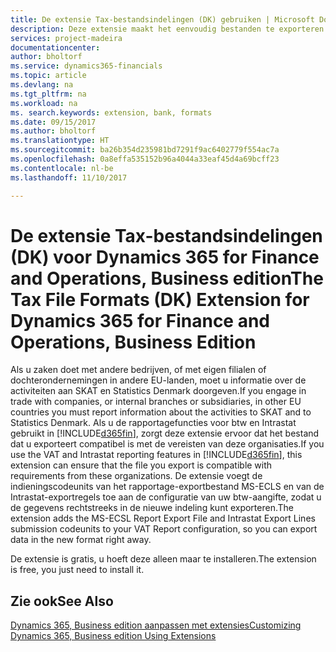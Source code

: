 ```yaml
---
title: De extensie Tax-bestandsindelingen (DK) gebruiken | Microsoft Docs
description: Deze extensie maakt het eenvoudig bestanden te exporteren die vooraf zijn ingedeeld om te voldoen aan de vereisten van de bank betreffende elektronische verzendingen.
services: project-madeira
documentationcenter: 
author: bholtorf
ms.service: dynamics365-financials
ms.topic: article
ms.devlang: na
ms.tgt_pltfrm: na
ms.workload: na
ms. search.keywords: extension, bank, formats
ms.date: 09/15/2017
ms.author: bholtorf
ms.translationtype: HT
ms.sourcegitcommit: ba26b354d235981bd7291f9ac6402779f554ac7a
ms.openlocfilehash: 0a8effa535152b96a4044a33eaf45d4a69bcff23
ms.contentlocale: nl-be
ms.lasthandoff: 11/10/2017

---
```


# <a name="the-tax-file-formats-dk-extension-for-dynamics-365-for-finance-and-operations-business-edition"></a><span data-ttu-id="c6f10-103">De extensie Tax-bestandsindelingen (DK) voor Dynamics 365 for Finance and Operations, Business edition</span><span class="sxs-lookup"><span data-stu-id="c6f10-103">The Tax File Formats (DK) Extension for Dynamics 365 for Finance and Operations, Business Edition</span></span>
<span data-ttu-id="c6f10-104">Als u zaken doet met andere bedrijven, of met eigen filialen of dochterondernemingen in andere EU-landen, moet u informatie over de activiteiten aan SKAT en Statistics Denmark doorgeven.</span><span class="sxs-lookup"><span data-stu-id="c6f10-104">If you engage in trade with companies, or internal branches or subsidiaries, in other EU countries you must report information about the activities to SKAT and to Statistics Denmark.</span></span> <span data-ttu-id="c6f10-105">Als u de rapportagefuncties voor btw en Intrastat gebruikt in [!INCLUDE[d365fin](includes/d365fin_md.md)], zorgt deze extensie ervoor dat het bestand dat u exporteert compatibel is met de vereisten van deze organisaties.</span><span class="sxs-lookup"><span data-stu-id="c6f10-105">If you use the VAT and Intrastat reporting features in [!INCLUDE[d365fin](includes/d365fin_md.md)], this extension can ensure that the file you export is compatible with requirements from these organizations.</span></span> <span data-ttu-id="c6f10-106">De extensie voegt de indieningscodeunits van het rapportage-exportbestand MS-ECLS en van de Intrastat-exportregels toe aan de configuratie van uw btw-aangifte, zodat u de gegevens rechtstreeks in de nieuwe indeling kunt exporteren.</span><span class="sxs-lookup"><span data-stu-id="c6f10-106">The extension adds the MS-ECSL Report Export File and Intrastat Export Lines submission codeunits to your VAT Report configuration, so you can export data in the new format right away.</span></span>

<span data-ttu-id="c6f10-107">De extensie is gratis, u hoeft deze alleen maar te installeren.</span><span class="sxs-lookup"><span data-stu-id="c6f10-107">The extension is free, you just need to install it.</span></span> 

## <a name="see-also"></a><span data-ttu-id="c6f10-108">Zie ook</span><span class="sxs-lookup"><span data-stu-id="c6f10-108">See Also</span></span>
[<span data-ttu-id="c6f10-109">Dynamics 365, Business edition aanpassen met extensies</span><span class="sxs-lookup"><span data-stu-id="c6f10-109">Customizing Dynamics 365, Business edition Using Extensions</span></span>](ui-extensions.md)
